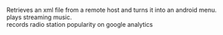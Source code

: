 Retrieves an xml file from a remote host and turns it into an android menu.
<br />plays streaming music.
<br />records radio station popularity on google analytics